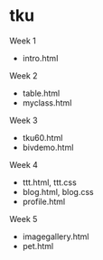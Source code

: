 # tku


Week 1
* intro.html


Week 2
* table.html
* myclass.html


Week 3
* tku60.html
* bivdemo.html


Week 4
* ttt.html, ttt.css
* blog.html, blog.css
* profile.html


Week 5
* imagegallery.html
* pet.html
<!--stackedit_data:
eyJoaXN0b3J5IjpbLTM0MTI3Mjg5NV19
-->